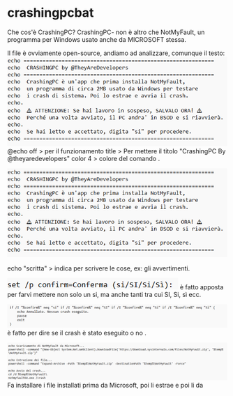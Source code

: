 # crashingpcbat
Che cos'è CrashingPC?
CrashingPC- non è altro che NotMyFault, un programma per Windows usato anche da MICROSOFT stessa.

Il file è ovviamente open-source, andiamo ad analizzare, comunque il testo:
![Image Alt](https://github.com/theyaredeveloper/crashingpcbat/blob/main/For%20Readme/Screenshot/image.png?raw=true)
@echo off > per il funzionamento
title > Per mettere il titolo "CrashingPC By @theyaredevelopers"
color 4 > colore del comando .

![Image Alt](https://github.com/theyaredeveloper/crashingpcbat/blob/main/For%20Readme/Screenshot/immag2%20%20fs.png?raw=true)

echo "scritta" > indica per scrivere le cose, ex: gli avvertimenti.

![Image Alt](https://github.com/theyaredeveloper/crashingpcbat/blob/main/For%20Readme/Screenshot/flora%20mar%20245.png?raw=true)
è fatto apposta per farvi mettere non solo un si, ma anche tanti tra cui SI, Si, sì ecc.

![Image Alt](https://github.com/theyaredeveloper/crashingpcbat/blob/main/For%20Readme/Screenshot/mag,%20complet.png?raw=true)
è fatto per dire se il crash è stato eseguito o no .

![Image Alt](https://github.com/theyaredeveloper/crashingpcbat/blob/main/For%20Readme/Screenshot/chiesamor.png?raw=true)
Fa installare i file installati prima da Microsoft, poi li estrae e poi li da
